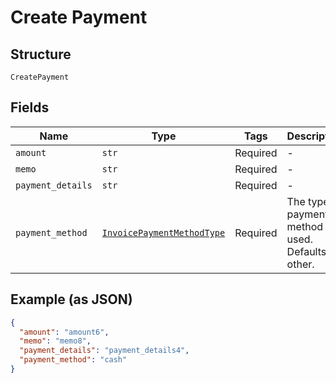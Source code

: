 
# Create Payment

## Structure

`CreatePayment`

## Fields

| Name | Type | Tags | Description |
|  --- | --- | --- | --- |
| `amount` | `str` | Required | - |
| `memo` | `str` | Required | - |
| `payment_details` | `str` | Required | - |
| `payment_method` | [`InvoicePaymentMethodType`](../../doc/models/invoice-payment-method-type.md) | Required | The type of payment method used. Defaults to other. |

## Example (as JSON)

```json
{
  "amount": "amount6",
  "memo": "memo8",
  "payment_details": "payment_details4",
  "payment_method": "cash"
}
```

